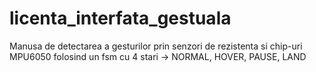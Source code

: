 # licenta_interfata_gestuala
Manusa de detectarea a gesturilor prin senzori de rezistenta si chip-uri MPU6050 folosind un fsm cu 4 stari -> NORMAL, HOVER, PAUSE, LAND
